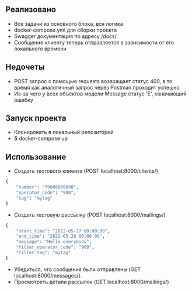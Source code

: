 ## Реализовано

- Все задачи из основного блока, вся логика
- docker-compose.yml для сборки проекта
- Swagger документация по адресу /docs/
- Сообщение клиенту теперь отправляется в зависимости от его локального времени

## Недочеты

- POST запрос с помощью requests возвращает статус 400, в то время как аналогичный запрос через Postman проходит успешно
- Из-за чего у всех объектов модели Message статус 'E', означающий ошибку

## Запуск проекта

- Клонировать в локальный репозиторий
- $ docker-compose up

## Использование

- Создать тестового клиента (POST localhost:8000/clients/)

```sh
{
    "number": "79009009090",
    "operator_code": "900",
    "tag": "mytag"
}
```

- Создать тестовую рассылку (POST localhost:8000/mailings/)

```sh
{
    "start_time": "2022-05-27 00:00:00",
    "end_time": "2022-05-28 00:00:00",
    "message": "Hello everybody",
    "filter_operator_code": "900",
    "filter_tag": "mytag"
}
```

- Убедиться, что сообщения были отправлены (GET localhost:8000/messages/).
- Просмотреть детали рассылок (GET localhost:8000/mailings/)
